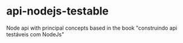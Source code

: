 # api-nodejs-testable
Node api with principal concepts based in the book "construindo api testáveis com NodeJs"
